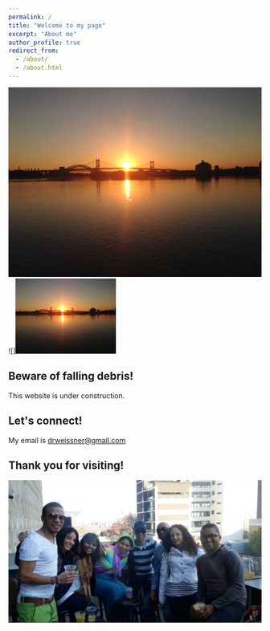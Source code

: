 ```yaml
---
permalink: /
title: "Welcome to my page"
excerpt: "About me"
author_profile: true
redirect_from: 
  - /about/
  - /about.html
---
```



![](/images/sunset.JPG)
![]<img src="/images/sunset.JPG" width="200">

Beware of falling debris!  
------
This website is under construction. 



Let's connect!
------
My email is [drweissner@gmail.com](mailto:drweissner@gmail.com)



Thank you for visiting!
------
![](/images/Family.jpg)

